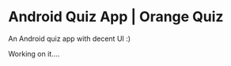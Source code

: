 # Android Quiz App | Orange Quiz
An Android quiz app with decent UI  :)

Working on it....

<!-- 
## Features
My quiz app contains a total of Eight Screens or Activities, having animations, transition, interactive UI and Enjoyable quiz questions 




**Welcome Screen ->** User can create their account by entering their name, email and a password, after that the user is able to login with his email and password. 
    Signup and Login can be skipped by using Google signin method by clicking on the google's logo at the bottom.

**Dashboard Screen ->** Contains a card showing name, email, profile photo from provided email and total score earned by attempting quiz. Below that a Gridview showing all the available quiz categories by clicking on it user will be redirected to next Screen i.e., Quiz Activity.

**Quiz Activity ->** Consists of a Progress bar at top to show you how much time you have left, a Cardview showing question below that total 4 cards for options, then a next button if you wanna skip the queation or you have selected an option.
    if the Progress bas reaches zero then a dialog box will appear and your quiz is over, you will be redirected to Dashboard Screen where you can choose the same category or some other.


**Result Activity ->** Here you will be shown your percentage of accuracy with an eye catching circular progress bar. Below that a card showing total no. of questions, Wrong attempted, Right attempted, and percentage of attempted. And at the bottom some options like
            - Show Leaderboard
            - Write a Review
            - About Developer
            - Share your score
            - Check Wrong Answers

**Review Activity ->** Here you will be shown all your wrong attempted answers

**Leaderboard Activity ->** Here 
![1](https://user-images.githubusercontent.com/56214443/147945750-78ca85f7-70ee-42de-a7d8-7b56373d16ee.png)
![2](https://user-images.githubusercontent.com/56214443/147945767-f21233a1-1f4b-4cd9-bd4f-df6ec5a3b50f.gif)
![3](https://user-images.githubusercontent.com/56214443/147945783-3087166c-e0c2-4dc2-8553-c85bbc568ea9.png)


     -->
   
